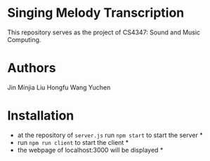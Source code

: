 # Singing Melody Transcription
This repository serves as the project of CS4347: Sound and Music Computing.

# Authors
Jin Minjia
Liu Hongfu
Wang Yuchen

# Installation
* at the repository of `server.js` run `npm start` to start the server *
* run `npm run client` to start the client *
* the webpage of localhost:3000 will be displayed *
